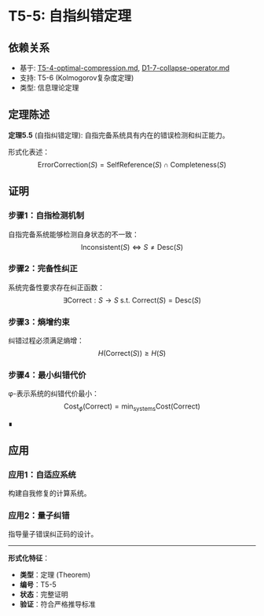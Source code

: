 # T5-5: 自指纠错定理

## 依赖关系
- 基于: [T5-4-optimal-compression.md](T5-4-optimal-compression.md), [D1-7-collapse-operator.md](D1-7-collapse-operator.md)
- 支持: T5-6 (Kolmogorov复杂度定理)
- 类型: 信息理论定理

## 定理陈述

**定理5.5** (自指纠错定理): 自指完备系统具有内在的错误检测和纠正能力。

形式化表述：
$$
\text{ErrorCorrection}(S) = \text{SelfReference}(S) \cap \text{Completeness}(S)
$$

## 证明

### 步骤1：自指检测机制

自指完备系统能够检测自身状态的不一致：
$$
\text{Inconsistent}(S) \Leftrightarrow S \neq \text{Desc}(S)
$$

### 步骤2：完备性纠正

系统完备性要求存在纠正函数：
$$
\exists \text{Correct}: S \to S \text{ s.t. } \text{Correct}(S) = \text{Desc}(S)
$$

### 步骤3：熵增约束

纠错过程必须满足熵增：
$$
H(\text{Correct}(S)) \geq H(S)
$$

### 步骤4：最小纠错代价

φ-表示系统的纠错代价最小：
$$
\text{Cost}_{\phi}(\text{Correct}) = \min_{\text{systems}} \text{Cost}(\text{Correct})
$$

∎

## 应用

### 应用1：自适应系统

构建自我修复的计算系统。

### 应用2：量子纠错

指导量子错误纠正码的设计。

---

**形式化特征**：
- **类型**：定理 (Theorem)
- **编号**：T5-5
- **状态**：完整证明
- **验证**：符合严格推导标准